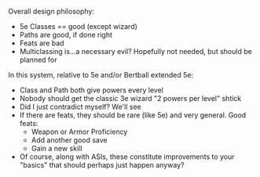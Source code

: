 Overall design philosophy:
- 5e Classes == good (except wizard)
- Paths are good, if done right
- Feats are bad
- Multiclassing is...a necessary evil? Hopefully not needed, but should be planned for

In this system, relative to 5e and/or Bertball extended 5e:
- Class and Path both give powers every level
- Nobody should get the classic 3e wizard "2 powers per level" shtick
- Did I just contradict myself? We'll see
- If there are feats, they should be rare (like 5e) and very general. Good feats:
  - Weapon or Armor Proficiency
  - Add another good save
  - Gain a new skill
- Of course, along with ASIs, these constitute improvements to your "basics" that should perhaps just happen anyway?